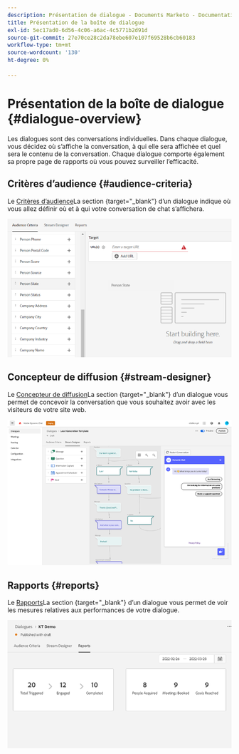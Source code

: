 ```yaml
---
description: Présentation de dialogue - Documents Marketo - Documentation du produit
title: Présentation de la boîte de dialogue
exl-id: 5ec17ad0-6d56-4c06-a6ac-4c5771b2d91d
source-git-commit: 27e70ce28c2da78ebe607e107f69528b6cb60183
workflow-type: tm+mt
source-wordcount: '130'
ht-degree: 0%

---
```


# Présentation de la boîte de dialogue {#dialogue-overview}

Les dialogues sont des conversations individuelles. Dans chaque dialogue, vous décidez où s’affiche la conversation, à qui elle sera affichée et quel sera le contenu de la conversation. Chaque dialogue comporte également sa propre page de rapports où vous pouvez surveiller l’efficacité.

## Critères d’audience {#audience-criteria}

Le [Critères d’audience](/help/marketo/product-docs/demand-generation/dynamic-chat/dialogues/audience-criteria.md)La section {target=&quot;_blank&quot;} d’un dialogue indique où vous allez définir où et à qui votre conversation de chat s’affichera.

![](assets/dialogue-overview-1.png)

## Concepteur de diffusion {#stream-designer}

Le [Concepteur de diffusion](/help/marketo/product-docs/demand-generation/dynamic-chat/dialogues/stream-designer.md)La section {target=&quot;_blank&quot;} d’un dialogue vous permet de concevoir la conversation que vous souhaitez avoir avec les visiteurs de votre site web.

![](assets/dialogue-overview-2.png)

## Rapports {#reports}

Le [Rapports](/help/marketo/product-docs/demand-generation/dynamic-chat/dialogues/reports.md)La section {target=&quot;_blank&quot;} d’un dialogue vous permet de voir les mesures relatives aux performances de votre dialogue.

![](assets/dialogue-overview-3.png)
